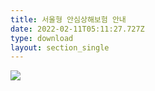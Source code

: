 ```yaml
---
title: 서울형 안심상해보험 안내
date: 2022-02-11T05:11:27.727Z
type: download
layout: section_single
---
```



![](/uploads/플랫폼배달라이더_모바일0207.jpg)